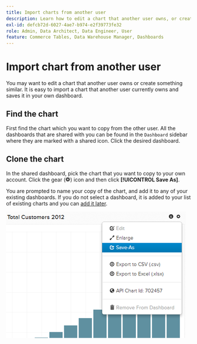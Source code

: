 ```yaml
---
title: Import charts from another user
description: Learn how to edit a chart that another user owns, or create something similar.
exl-id: defcb72d-6027-4ae7-b974-e2f39773fe32
role: Admin, Data Architect, Data Engineer, User
feature: Commerce Tables, Data Warehouse Manager, Dashboards
---
```

# Import chart from another user

You may want to edit a chart that another user owns or create something similar. It is easy to import a chart that another user currently owns and saves it in your own dashboard.

## Find the chart

First find the chart which you want to copy from the other user. All the dashboards that are shared with you can be found in the `Dashboard` sidebar where they are marked with a shared icon. Click the desired dashboard.

## Clone the chart

In the shared dashboard, pick the chart that you want to copy to your own account. Click the gear (![Gear icon](../../assets/gear-icon.png)) icon and then click **[!UICONTROL Save As]**.

You are prompted to name your copy of the chart, and add it to any of your existing dashboards. If you do not select a dashboard, it is added to your list of existing charts and you can [add it later](../../data-user/dashboards/add-charts-dashboard.md).

![total customers](../../assets/total-customers.png)
